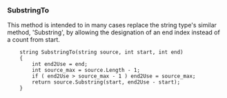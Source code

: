 ### SubstringTo

This method is intended to in many cases replace the string type's similar method, 'Substring', by allowing the designation of an end index instead of a count from start.

		string SubstringTo(string source, int start, int end)
		{
			int end2Use = end;
			int source_max = source.Length - 1;
			if ( end2Use > source_max - 1 ) end2Use = source_max;
			return source.Substring(start, end2Use - start);
		}
